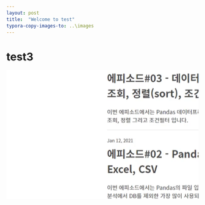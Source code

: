 ```yaml
---
layout: post
title:  "Welcome to test"
typora-copy-images-to: ..\images
---
```


# test3





![캡처test](..\images\캡처test.PNG)

